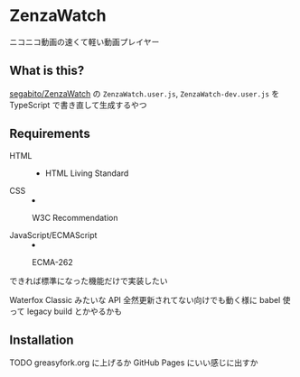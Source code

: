 # ZenzaWatch
ニコニコ動画の速くて軽い動画プレイヤー


## What is this?
[segabito/ZenzaWatch] の `ZenzaWatch.user.js`, `ZenzaWatch-dev.user.js` を TypeScript で書き直して生成するやつ


## Requirements
<dl>
  <dt>HTML</dt>
  <dd>

- HTML Living Standard
  </dd>
  <dt>CSS</dt>
  <dd>

- W3C Recommendation
  </dd>
  <dt>JavaScript/ECMAScript</dt>
  <dd>

- ECMA-262
  </dd>
</dl>

できれば標準になった機能だけで実装したい

Waterfox Classic みたいな API 全然更新されてない向けでも動く様に babel 使って legacy build とかやるかも


## Installation
TODO
greasyfork.org に上げるか GitHub Pages にいい感じに出すか



[segabito/ZenzaWatch]: https://github.com/segabito/ZenzaWatch
